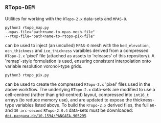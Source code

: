 ## `RTopo-DEM`

Utilities for working with the `RTopo-2.x` data-sets and `MPAS-O`.

    python3 rtopo_map.py
    --mpas-file="path+name-to-mpas-mesh-file"
    --rtop-file="path+name-to-rtopo-pix-file"

can be used to inject (an unculled) `MPAS-O` mesh with the `bed_elevation`, `ocn_thickness` and `ice_thickness` varaibles derived from a compressed `RTopo-2.x` 'pixel' file (attached as assets to 'releases' of this repository). A 'remap'-style formulation is used, ensuring
consistent interpolation onto variable resolution voronoi-type grids.

    python3 rtopo_pix.py

can be used to create the compressed `RTopo-2.x` 'pixel' files used in the above workflow. The underlying `RTopo-2.x` data-sets are modified to use a cell-centred (rather than grid-centred) layout, compressed into `int16_t` arrays (to reduce memory use), and are updated to expose the thickness-type variables listed above. To build the `RTopo-2.x` derived files, the full `60-` and `30 arc-second` `RTopo-2.0.4` data-sets must be downloaded: <a href="https://doi.pangaea.de/10.1594/PANGAEA.905295">`doi.pangaea.de/10.1594/PANGAEA.905295`</a>.
